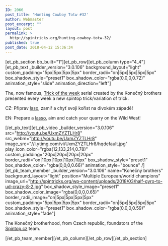 ```yaml
---
ID: 2066
post_title: 'Hunting Cowboy Totw #32'
author: Webmaster
post_excerpt: ""
layout: post
permalink: >
  http://spintricks.org/hunting-cowboy-totw-32/
published: true
post_date: 2018-04-12 15:36:34
---
```

[et_pb_section bb_built="1"][et_pb_row][et_pb_column type="4_4"][et_pb_text _builder_version="3.0.106" background_layout="light" custom_padding="5px|5px|5px|5px" border_radii="on|5px|5px|5px|5px" box_shadow_style="preset1" box_shadow_color="rgba(0,0,0,0.72)" animation_style="slide" animation_direction="left"]

The, now famous, <a href="/tag/totw">Trick of the week</a> serial created by the Konečný brothers presented every week a new spintop trick/variation of trick.

CZ: Připrav <a href="/tag/lasso">laso</a>, zamiř a chyť svoji kořist na divokém západě!

EN: Prepare a <a href="/tag/lasso">lasso</a>, aim and catch your quarry on the Wild West!

[/et_pb_text][et_pb_video _builder_version="3.0.106" src="http://youtu.be/UxmZYZTLHr8" src_webm="http://youtu.be/UxmZYZTLHr8" image_src="//i.ytimg.com/vi/UxmZYZTLHr8/hqdefault.jpg" play_icon_color="rgba(12,133,214,0.78)" custom_padding="20px|20px|20px|20px" border_radii="on|10px|10px|10px|10px" box_shadow_style="preset1" box_shadow_color="rgba(0,0,0,0.66)" animation_style="bounce" /][et_pb_team_member _builder_version="3.0.106" name="Konečný brothers" background_layout="light" position="Multiple European/world champions" image_url="http://spintricks.org/wp-content/uploads/2018/03/half-gyro-to-ud-crazy-8-2.jpg" box_shadow_style_image="preset1" box_shadow_color_image="rgba(0,0,0,0.65)" border_radii_image="on|5px|5px|5px|5px" custom_padding="5px|5px|5px|5px" border_radii="on|5px|5px|5px|5px" box_shadow_style="preset1" box_shadow_color="rgba(0,0,0,0.59)" animation_style="fade"]

The Konečný brotherhood, from Czech republic, foundators of the <a href="http://spintop.cz">Spintop.cz</a> team.

[/et_pb_team_member][/et_pb_column][/et_pb_row][/et_pb_section]